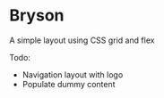 # Bryson

A simple layout using CSS grid and flex

Todo:

* Navigation layout with logo
* Populate dummy content